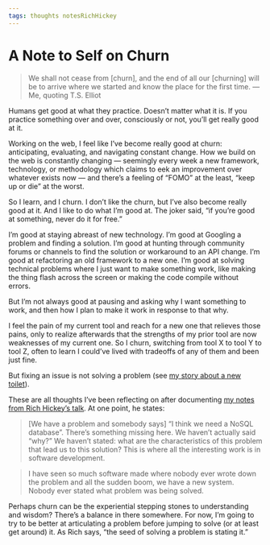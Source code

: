 ```yaml
---
tags: thoughts notesRichHickey
---
```


# A Note to Self on Churn

> We shall not cease from [churn], and the end of all our [churning] will be to arrive where we started and know the place for the first time. — Me, quoting T.S. Elliot

Humans get good at what they practice. Doesn’t matter what it is. If you practice something over and over, consciously or not, you’ll get really good at it.

Working on the web, I feel like I’ve become really good at churn: anticipating, evaluating, and navigating constant change. How we build on the web is constantly changing — seemingly every week a new framework, technology, or methodology which claims to eek an improvement over whatever exists now — and there’s a feeling of “FOMO” at the least, “keep up or die” at the worst.

So I learn, and I churn. I don’t like the churn, but I’ve also become really good at it. And I like to do what I’m good at. The joker said, “if you’re good at something, never do it for free.”

I’m good at staying abreast of new technology. I’m good at Googling a problem and finding a solution. I’m good at hunting through community forums or channels to find the solution or workaround to an API change. I’m good at refactoring an old framework to a new one. I’m good at solving technical problems where I just want to make something work, like making the thing flash across the screen or making the code compile without errors.

But I’m not always good at pausing and asking why I want something to work, and then how I plan to make it work in response to that why.

I feel the pain of my current tool and reach for a new one that relieves those pains, only to realize afterwards that the strengths of my prior tool are now weaknesses of my current one. So I churn, switching from tool X to tool Y to tool Z, often to learn I could’ve lived with tradeoffs of any of them and been just fine. 

But fixing an issue is not solving a problem (see [my story about a new toilet](https://blog.jim-nielsen.com/2021/a-new-toilet/)).

These are all thoughts I’ve been reflecting on after documenting [my notes from Rich Hickey’s talk](https://blog.jim-nielsen.com/2021/notes-hammock-driven-development/). At one point, he states:

> [We have a problem and somebody says] “I think we need a NoSQL database”. There’s something missing here. We haven’t actually said “why?” We haven’t stated: what are the characteristics of this problem that lead us to this solution? This is where all the interesting work is in software development.

> I have seen so much software made where nobody ever wrote down the problem and all the sudden boom, we have a new system. Nobody ever stated what problem was being solved.

Perhaps churn can be the experiential stepping stones to understanding and wisdom? There’s a balance in there somewhere. For now, I’m going to try to be better at articulating a problem before jumping to solve (or at least get around) it. As Rich says, “the seed of solving a problem is stating it.”